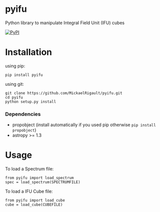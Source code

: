 # pyifu
Python library to manipulate Integral Field Unit (IFU) cubes

[![PyPI](https://img.shields.io/pypi/v/pyifu.svg?style=flat-square)](https://pypi.python.org/pypi/pyifu)

# Installation
using pip:
```
pip install pyifu
```

using git:
```
git clone https://github.com/MickaelRigault/pyifu.git
cd pyifu
python setup.py install
```

### Dependencies
- propobject (install automatically if you used pip otherwise `pip install propobject`)
- astropy >= 1.3

# Usage
To load a Spectrum file:
```
from pyifu import load_spectrum
spec = load_spectrum(SPECTRUMFILE)
```

To load a IFU Cube file:
```
from pyifu import load_cube
cube = load_cube(CUBEFILE)
```
